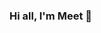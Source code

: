 ### Hi all, I'm Meet 👋

<!--
**meetpatel98/meetpatel98** is a ✨ _special_ ✨ repository because its `README.md` (this file) appears on your GitHub profile.

•	🔭 I’m currently pursuing Master's degree in Applied Computer Science at Dalhousie University.
•	🌱 I’m currently learning Data Structures, Algorithms, System Design and Advance Topics in Software Development Concepts.
•	💬 Ask me about Software Development using Java and Web Development in React JS and Node JS 
•	👨 Pronouns: He/Him
•	⚡ Fun fact: I love exploring new places.


•	Meet Patel
